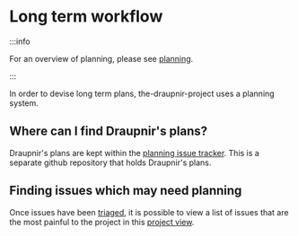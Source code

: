 # Long term workflow

:::info

For an overview of planning, please see [planning](./planning.md).

:::

In order to devise long term plans, the-draupnir-project uses a planning system.

## Where can I find Draupnir's plans?

Draupnir's plans are kept within the
[planning issue tracker](https://github.com/the-draupnir-project/planning/issues).
This is a separate github repository that holds Draupnir's plans.

## Finding issues which may need planning

Once issues have been [triaged](./triaging), it is possible to view a list of
issues that are the most painful to the project in this
[project view](https://github.com/orgs/the-draupnir-project/projects/5/views/8).
